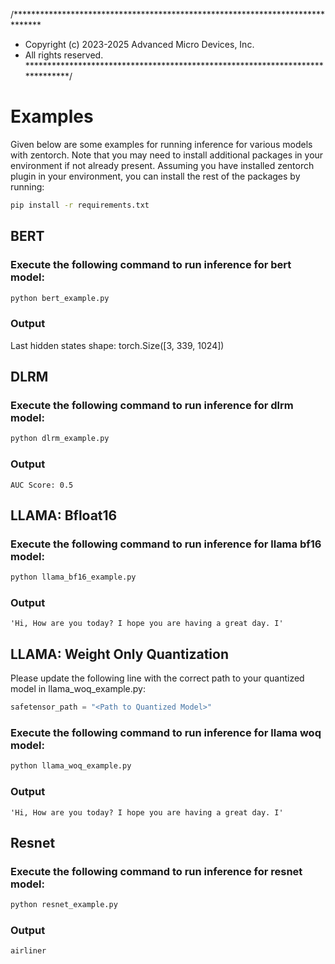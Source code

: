 /******************************************************************************
* Copyright (c) 2023-2025 Advanced Micro Devices, Inc.
* All rights reserved.
******************************************************************************/

# Examples
Given below are some examples for running inference for various models with zentorch. Note that you may need to install additional packages in your environment if not already present. Assuming you have installed zentorch plugin in your environment, you can install the rest of the packages by running:
```bash
pip install -r requirements.txt
```

## BERT
### Execute the following command to run inference for bert model:
```bash
python bert_example.py
```

### Output
Last hidden states shape: torch.Size([3, 339, 1024])

## DLRM
### Execute the following command to run inference for dlrm model:
```bash
python dlrm_example.py
```
### Output
```plain
AUC Score: 0.5
```

## LLAMA: Bfloat16
### Execute the following command to run inference for llama bf16 model:
```bash
python llama_bf16_example.py
```
### Output

```plain
'Hi, How are you today? I hope you are having a great day. I'
```

## LLAMA: Weight Only Quantization
Please update the following line with the correct path to your quantized model in llama_woq_example.py:
```python
safetensor_path = "<Path to Quantized Model>"
```
### Execute the following command to run inference for llama woq model:
```bash
python llama_woq_example.py
```
### Output
```plain
'Hi, How are you today? I hope you are having a great day. I'
```

## Resnet
### Execute the following command to run inference for resnet model:
```bash
python resnet_example.py
```
### Output
```plain
airliner
```
